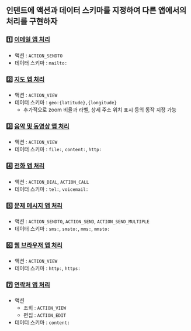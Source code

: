 ## 인텐트에 액션과 데이터 스키마를 지정하여 다른 앱에서의 처리를 구현하자
### 1️⃣ [이메일 앱 처리](https://developer.android.com/guide/components/intents-common?hl=ko#Email)
- 액션 : `ACTION_SENDTO`
- 데이터 스키마 : `mailto:`
### 2️⃣ [지도 앱 처리](https://developer.android.com/guide/components/intents-common?hl=ko#Maps)
- 액션 : `ACTION_VIEW`
- 데이터 스키마 : `geo:{latitude},{longitude}`
    - 추가적으로 zoom 비율과 라벨, 상세 주소 위치 표시 등의 동작 지정 가능
### 3️⃣ [음악 및 동영상 앱 처리](https://developer.android.com/guide/components/intents-common?hl=ko#Music)
- 액션 : `ACTION_VIEW`
- 데이터 스키마 : `file:`, `content:`, `http:`
### 4️⃣ [전화 앱 처리](https://developer.android.com/guide/components/intents-common?hl=ko#Phone)
- 액션 : `ACTION_DIAL`, `ACTION_CALL`
- 데이터 스키마 : `tel:`, `voicemail:`
### 5️⃣ [문제 메시지 앱 처리](https://developer.android.com/guide/components/intents-common?hl=ko#Messaging)
- 액션 : `ACTION_SENDTO`, `ACTION_SEND`, `ACTION_SEND_MULTIPLE`
- 데이터 스키마 : `sms:`, `smsto:`, `mms:`, `mmsto:`
### 6️⃣ [웹 브라우저 앱 처리](https://developer.android.com/guide/components/intents-common?hl=ko#Browser)
- 액션 : `ACTION_VIEW`
- 데이터 스키마 : `http:`, `https:`
### 7️⃣ [연락처 앱 처리](https://developer.android.com/guide/components/intents-common?hl=ko#ViewContact)
- 액션
    - 조회 : `ACTION_VIEW`
    - 편집 : `ACTION_EDIT`
- 데이터 스키마 : `content:`
